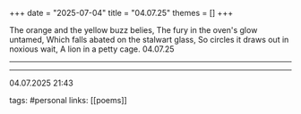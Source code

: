 +++
date = "2025-07-04"
title = "04.07.25"
themes = []
+++

The orange and the yellow buzz belies,
The fury in the oven's glow untamed,
Which falls abated on the stalwart glass,
So circles it draws out in noxious wait,
A lion in a petty cage.
04.07.25

---



---

04.07.2025 21:43

tags: #personal
links: [[poems]]
